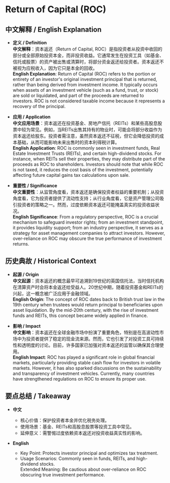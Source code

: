 # Return of Capital (ROC)

## 中文解释 / English Explanation

* **定义 / Definition**  
  **中文解释**：资本返还（Return of Capital, ROC）是指投资者从投资中收回的部分或全部原始投资本金，而非投资收益。它通常发生在投资工具（如基金、信托或股票）的资产被出售或清算时，将部分资金返还给投资者。资本返还不被视为应税收入，因为它只是本金的回收。  
  **English Explanation**: Return of Capital (ROC) refers to the portion or entirety of an investor's original investment principal that is returned, rather than being derived from investment income. It typically occurs when assets of an investment vehicle (such as a fund, trust, or stock) are sold or liquidated, and part of the proceeds are returned to investors. ROC is not considered taxable income because it represents a recovery of the principal.

* **应用 / Application**  
  **中文应用场景**：资本返还在投资基金、房地产信托（REITs）和某些高股息股票中较为常见。例如，当REITs出售其持有的物业时，可能会将部分收益作为资本返还给股东。投资者需注意，虽然资本返还不征税，但它会降低投资的成本基础，从而可能影响未来出售时的资本利得税计算。  
  **English Application**: ROC is commonly seen in investment funds, Real Estate Investment Trusts (REITs), and certain high-dividend stocks. For instance, when REITs sell their properties, they may distribute part of the proceeds as ROC to shareholders. Investors should note that while ROC is not taxed, it reduces the cost basis of the investment, potentially affecting future capital gains tax calculations upon sale.

* **重要性 / Significance**  
  **中文重要性**：从监管角度看，资本返还是确保投资者权益的重要机制；从投资角度看，它为投资者提供了流动性支持；从行业角度看，它是资产管理公司吸引投资者的策略之一。然而，过度依赖资本返还可能掩盖真实的投资收益状况。  
  **English Significance**: From a regulatory perspective, ROC is a crucial mechanism to safeguard investor rights; from an investment standpoint, it provides liquidity support; from an industry perspective, it serves as a strategy for asset management companies to attract investors. However, over-reliance on ROC may obscure the true performance of investment returns.

## 历史典故 / Historical Context

* **起源 / Origin**  
  **中文起源**：资本返还的概念最早可追溯到19世纪的英国信托法，当时信托机构在清算资产时会将本金返还给受益人。20世纪中期，随着投资基金和REITs的兴起，这一概念被广泛应用于金融领域。  
  **English Origin**: The concept of ROC dates back to British trust law in the 19th century when trustees would return principal to beneficiaries upon asset liquidation. By the mid-20th century, with the rise of investment funds and REITs, this concept became widely applied in finance.

* **影响 / Impact**  
  **中文影响**：资本返还在全球金融市场中扮演了重要角色，特别是在高波动性市场中为投资者提供了稳定的现金流来源。然而，它也引发了对投资工具可持续性和透明度的讨论。目前，许多国家已加强对资本返还的监管以确保其合理使用。  
  **English Impact**: ROC has played a significant role in global financial markets, particularly providing stable cash flow for investors in volatile markets. However, it has also sparked discussions on the sustainability and transparency of investment vehicles. Currently, many countries have strengthened regulations on ROC to ensure its proper use.

## 要点总结 / Takeaway

* **中文**  
  - 核心价值：保护投资者本金并优化税务处理。  
  - 使用场景：基金、REITs和高股息股票等投资工具中常见。  
  - 延伸意义：需警惕过度依赖资本返还对投资收益真实性的影响。

* **English**  
  - Key Point: Protects investor principal and optimizes tax treatment.  
  - Usage Scenarios: Commonly seen in funds, REITs, and high-dividend stocks.  
   Extended Meaning: Be cautious about over-reliance on ROC obscuring true investment performance.